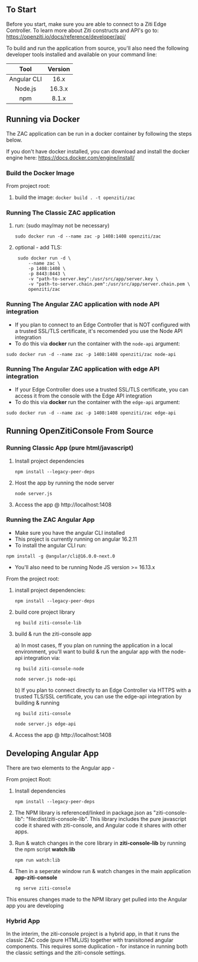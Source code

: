   

## To Start
Before you start, make sure you are able to connect to a Ziti Edge Controller. To learn more about Ziti constructs and API's go to: https://openziti.io/docs/reference/developer/api/

To build and run the application from source, you'll also need the following developer tools installed and available on your command line:

| Tool        | Version |
| :---:       | :---:   |
| Angular CLI | 16.x   |
| Node.js     | 16.3.x | 
| npm         | 8.1.x   |


## Running via Docker
The ZAC application can be run in a docker container by following the steps below.

If you don't have docker installed, you can download and install the docker engine here: https://docs.docker.com/engine/install/


### Build the Docker Image
From project root:
1. build the image: `docker build . -t openziti/zac`


### Running The Classic ZAC application
1. run: (sudo may/may not be necessary) 
	```
	sudo docker run -d --name zac -p 1408:1408 openziti/zac
	```

2. optional - add TLS: 
 
        sudo docker run -d \
            --name zac \
            -p 1408:1408 \
            -p 8443:8443 \
            -v "path-to-server.key":/usr/src/app/server.key \
            -v "path-to-server.chain.pem":/usr/src/app/server.chain.pem \
            openziti/zac 

### Running The Angular ZAC application with node API integration
* If you plan to connect to an Edge Controller that is NOT configured with a trusted SSL/TLS certificate, it's recomended you use the Node API integration
* To do this via **docker** run the container with the `node-api` argument:
```
sudo docker run -d --name zac -p 1408:1408 openziti/zac node-api
```

### Running The Angular ZAC application with edge API integration
* If your Edge Controller does use a trusted SSL/TLS certificate, you can access it from the console with the Edge API integration
* To do this via **docker** run the container with the `edge-api` argument:
```
sudo docker run -d --name zac -p 1408:1408 openziti/zac edge-api
```




## Running OpenZitiConsole From Source

### Running Classic App (pure html/javascript)

1) Install project dependencies
	```
	npm install --legacy-peer-deps
	```

2) Host the app by running the node server
	```
	node server.js
	```
 
3) Access the app @ http://localhost:1408


### Running the ZAC Angular App
* Make sure you have the angular CLI installed
* This project is currently running on angular 16.2.11
* To install the angular CLI run:
```
npm install -g @angular/cli@16.0.0-next.0
```

* You'll also need to be running Node JS version >= 16.13.x

From the project root: 

1) install project dependencies:
	```
	npm install --legacy-peer-deps
	```

2) build core project library
	```
	ng build ziti-console-lib
	```

3) build & run the ziti-console app 

	  a) In most cases, ff you plan on running the application in a local environment, you'll want to build & run the angular app with the node-api integration via:
   	  ```
	  ng build ziti-console-node
	  ```
	  ```
	  node server.js node-api
	  ```

	  b) If you plan to connect directly to an Edge Controller via HTTPS with a trusted TLS/SSL certificate, you can use the edge-api integration by building & running
	  ```
	  ng build ziti-console
   	  ```
   	  ```
	  node server.js edge-api
	  ```

5) Access the app @ http://localhost:1408


## Developing Angular App
There are two elements to the Angular app - 

From project Root:

1) Install dependencies
	```
	npm install --legacy-peer-deps
	```
	
2) The NPM library is referenced/linked in package.json as "ziti-console-lib": "file:dist/ziti-console-lib".
   This library includes the pure javascript code it shared with ziti-console, and Angular code it shares with other apps.

3) Run & watch changes in the core library in **ziti-console-lib** by running the npm script **watch:lib**
	```
	npm run watch:lib
 	```
 
4) Then in a seperate window run & watch changes in the main application **app-ziti-console**
   	```
	ng serve ziti-console
	```

This ensures changes made to the NPM library get pulled into the Angular app you are developing

### Hybrid App
In the interim, the ziti-console project is a hybrid app, in that it runs the classic ZAC code (pure HTML/JS) together with tranisitoned angular components.
This requires some duplication - for instance in running both the classic settings and the ziti-console settings.



